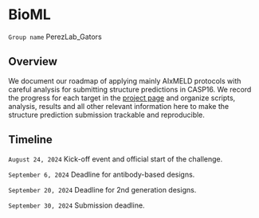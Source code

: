 # BioML
```Group name``` PerezLab_Gators

## Overview
We document our roadmap of applying mainly AIxMELD protocols with careful analysis for submitting structure predictions in CASP16. We record the progress for each target in the [project page](https://github.com/orgs/PDNALab/projects/2) and organize scripts, analysis, results and all other relevant information here to make the structure prediction submission trackable and reproducible.

## Timeline

```August 24, 2024``` Kick-off event and official start of the challenge.

```September 6, 2024``` Deadline for antibody-based designs.

```September 20, 2024``` Deadline for 2nd generation designs.

```September 30, 2024``` Submission deadline.

